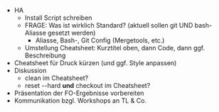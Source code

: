 - HA
  - Install Script schreiben
  - FRAGE: Was ist wirklich Standard? (aktuell sollen git UND bash-Aliasse gesetzt werden)
    - Aliasse, Bash-, Git Config (Mergetools, etc.)
  - Umstellung Cheatsheet: Kurztitel oben, dann Code, dann ggf. Beschreibung
- Cheatsheet für Druck kürzen (und ggf. Style anpassen)
- Diskussion
  - clean im Cheatsheet?
  - reset --hard **und** checkout im Cheatsheet?
- Präsentation der FO-Ergebnisse vorbereiten
- Kommunikation bzgl. Workshops an TL & Co.
